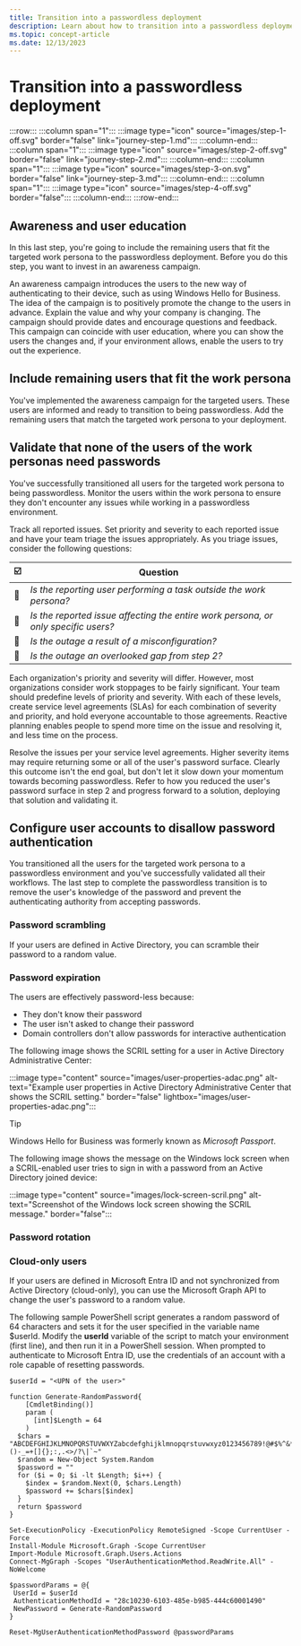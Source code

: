 ```yaml
---
title: Transition into a passwordless deployment
description: Learn about how to transition into a passwordless deployment, the third step of the Microsoft passwordless journey.
ms.topic: concept-article
ms.date: 12/13/2023
---
```


# Transition into a passwordless deployment

:::row:::
   :::column span="1":::
   :::image type="icon" source="images/step-1-off.svg" border="false" link="journey-step-1.md":::
   :::column-end:::
   :::column span="1":::
   :::image type="icon" source="images/step-2-off.svg" border="false" link="journey-step-2.md":::
   :::column-end:::
   :::column span="1":::
   :::image type="icon" source="images/step-3-on.svg" border="false" link="journey-step-3.md":::
   :::column-end:::
   :::column span="1":::
   :::image type="icon" source="images/step-4-off.svg" border="false":::
   :::column-end:::
:::row-end:::

## Awareness and user education

In this last step, you're going to include the remaining users that fit the targeted work persona to the passwordless deployment. Before you do this step, you want to invest in an awareness campaign.

An awareness campaign introduces the users to the new way of authenticating to their device, such as using Windows Hello for Business. The idea of the campaign is to positively promote the change to the users in advance. Explain  the value and why your company is changing. The campaign should provide dates and encourage questions and feedback. This campaign can coincide with user education, where you can show the users the changes and, if your environment allows, enable the users to try out the experience.

## Include remaining users that fit the work persona

You've implemented the awareness campaign for the targeted users. These users are informed and ready to transition to being passwordless. Add the remaining users that match the targeted work persona to your deployment.

## Validate that none of the users of the work personas need passwords

You've successfully transitioned all users for the targeted work persona to being passwordless. Monitor the users within the work persona to ensure they don't encounter any issues while working in a passwordless environment.

Track all reported issues. Set priority and severity to each reported issue and have your team triage the issues appropriately. As you triage issues, consider the following questions:

| :ballot_box_with_check: | Question |
|--|--|
| :black_square_button: | *Is the reporting user performing a task outside the work persona?* |
| :black_square_button: | *Is the reported issue affecting the entire work persona, or only specific users?* |
| :black_square_button: | *Is the outage a result of a misconfiguration?* |
| :black_square_button: | *Is the outage an overlooked gap from step 2?* |

Each organization's priority and severity will differ. However, most organizations consider work stoppages to be fairly significant. Your team should predefine levels of priority and severity. With each of these levels, create service level agreements (SLAs) for each combination of severity and priority, and hold everyone accountable to those agreements. Reactive planning enables people to spend more time on the issue and resolving it, and less time on the process.

Resolve the issues per your service level agreements. Higher severity items may require returning some or all of the user's password surface. Clearly this outcome isn't the end goal, but don't let it slow down your momentum towards becoming passwordless. Refer to how you reduced the user's password surface in step 2 and progress forward to a solution, deploying that solution and validating it.

## Configure user accounts to disallow password authentication

You transitioned all the users for the targeted work persona to a passwordless environment and you've successfully validated all their workflows. The last step to complete the passwordless transition is to remove the user's knowledge of the password and prevent the authenticating authority from accepting passwords.

### Password scrambling

If your users are defined in Active Directory, you can scramble their password to a random value.

### Password expiration

The users are effectively password-less because:

- They don't know their password
- The user isn't asked to change their password
- Domain controllers don't allow passwords for interactive authentication

The following image shows the SCRIL setting for a user in Active Directory Administrative Center:

:::image type="content" source="images/user-properties-adac.png" alt-text="Example user properties in Active Directory Administrative Center that shows the SCRIL setting." border="false" lightbox="images/user-properties-adac.png":::

> [!TIP]
> Windows Hello for Business was formerly known as *Microsoft Passport*.

The following image shows the message on the Windows lock screen when a SCRIL-enabled user tries to sign in with a password from an Active Directory joined device:

:::image type="content" source="images/lock-screen-scril.png" alt-text="Screenshot of the Windows lock screen showing the SCRIL message." border="false":::

### Password rotation


### Cloud-only users

If your users are defined in Microsoft Entra ID and not synchronized from Active Directory (cloud-only), you can use the Microsoft Graph API to change the user's password to a random value.

The following sample PowerShell script generates a random password of 64 characters and sets it for the user specified in the variable name $userId.
Modify the **userId** variable of the script to match your environment (first line), and then run it in a PowerShell session. When prompted to authenticate to Microsoft Entra ID, use the credentials of an account with a role capable of resetting passwords.

```azurepowershell-interactive
$userId = "<UPN of the user>"

function Generate-RandomPassword{
    [CmdletBinding()]
    param (
      [int]$Length = 64
    )
  $chars = "ABCDEFGHIJKLMNOPQRSTUVWXYZabcdefghijklmnopqrstuvwxyz0123456789!@#$%^&*()-_=+[]{};:,.<>/?\|`~"
  $random = New-Object System.Random
  $password = ""
  for ($i = 0; $i -lt $Length; $i++) {
    $index = $random.Next(0, $chars.Length)
    $password += $chars[$index]
  }
  return $password  
}

Set-ExecutionPolicy -ExecutionPolicy RemoteSigned -Scope CurrentUser -Force
Install-Module Microsoft.Graph -Scope CurrentUser
Import-Module Microsoft.Graph.Users.Actions
Connect-MgGraph -Scopes "UserAuthenticationMethod.ReadWrite.All" -NoWelcome

$passwordParams = @{
 UserId = $userId
 AuthenticationMethodId = "28c10230-6103-485e-b985-444c60001490"
 NewPassword = Generate-RandomPassword
}

Reset-MgUserAuthenticationMethodPassword @passwordParams
```

